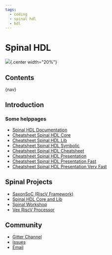 ```yaml
---
tags:
  - coding
  - spinal hdl
  - hdl
---
```


# Spinal HDL

![](img/logo.svg){.center width="20%"}

## Contents

{nav}

## Introduction

### Some helppages

- [Spinal HDL Documentation](https://spinalhdl.github.io/SpinalDoc-RTD)
- [Cheatsheet Spinal HDL Core](docs/cheatSheet_core_oo.pdf)
- [Cheatsheet Spinal HDL Lib](docs/cheatSheet_lib_oo.pdf)
- [Cheatsheet Spinal HDL Symbolic](docs/cheatSheet_symbolic.pdf)
- [Cheatsheet Spinal HDL Cheatsheet](docs/CheatSheet_tips.pdf)
- [Cheatsheet Spinal HDL Presentation](docs/presentation.pdf)
- [Cheatsheet Spinal HDL Presentation Fast](docs/presentation_fast.pdf)
- [Cheatsheet Spinal HDL Presentation Very Fast](docs/presentation_veryfast.pdf)

## Spinal Projects

- [SaxonSoC (RiscV Framework)](https://github.com/SpinalHDL/SaxonSoc)
- [Spinal HDL Core and Lib](https://github.com/SpinalHDL/SpinalHDL)
- [Spinal Workshop](https://github.com/SpinalHDL/SpinalWorkshop)
- [Vex RiscV Processor](https://github.com/SpinalHDL/VexRiscv)

## Community

- [Gitter Channel](https://gitter.im/SpinalHDL/SpinalHDL)
- [Issues](https://github.com/SpinalHDL/SpinalHDL/issues)
- [Email](mailto:spinalhdl@gmail.com)
